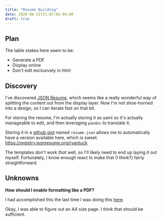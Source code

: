 ```yaml
---
title: "Resume Building"
date: 2020-06-21T21:07:01-04:00
draft: true
---
```


## Plan

The table stakes here seem to be:

- Generate a PDF
- Display online
- Don't edit exclusively in html

## Discovery

I've discovered [JSON Resume](https://jsonresume.org/), which seems like a really wonderful way of splitting the content out from the display layer. Now I'm not shoe-horned into a design, so I can iterate fast on that bit.

For storing the resume, I'm actually storing it as yaml so it's actually manageable to edit, and then leveraging `pandoc` to translate it.

Storing it in a [github gist](https://gist.github.com/ryantuck/a9f824957b8500d4a0a470731c815d51) named `resume.json` allows me to automatically have a version available here, which is sweet: https://registry.jsonresume.org/ryantuck

The templates don't work _that_ well, so I'll likely need to end up laying it out myself. Fortunately, I know enough react to make that (I think?) fairly straightforward.

## Unknowns

**How should I enable formatting like a PDF?**

I had accomplished this the last time I was doing this [here](https://github.com/ryantuck/ryantuck.github.io/blob/master/print-resume/index.html).

Okay, I was able to figure out an A4 size page. I think that should be sufficient.










